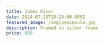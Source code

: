 ```yaml
---
title: James River
date: 2024-07-29T15:29:00.000Z
featured_image: /img/peninsula.jpg
description: Framed in silver frame
price: 800
---
```

